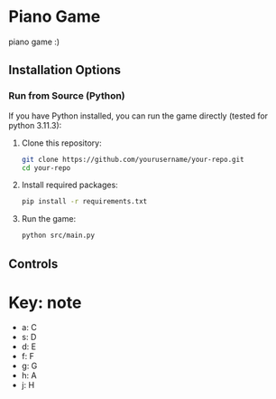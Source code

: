 # Piano Game

piano game :)

## Installation Options

### Run from Source (Python)
If you have Python installed, you can run the game directly (tested for python 3.11.3):

1. Clone this repository:
   ```bash
   git clone https://github.com/yourusername/your-repo.git
   cd your-repo
   ```
2. Install required packages:
   ```bash
   pip install -r requirements.txt
   ```
4. Run the game:
   ```bash
   python src/main.py
   ```

## Controls
# Key: note
- a: C
- s: D
- d: E
- f: F
- g: G
- h: A
- j: H
